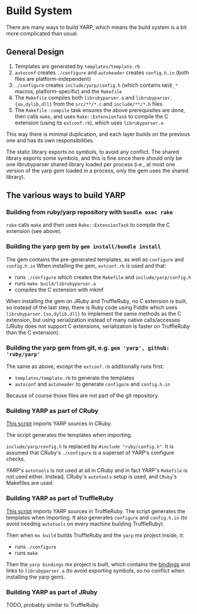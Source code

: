 # Build System

There are many ways to build YARP, which means the build system is a bit more complicated than usual.

## General Design

1. Templates are generated by `templates/template.rb`
2. `autoconf` creates `./configure` and `autoheader` creates `config.h.in` (both files are platform-independent)
3. `./configure` creates `include/yarp/config.h` (which contains `HAVE_*` macros, platform-specific) and the `Makefile`
4. The `Makefile` compiles both `librubyparser.a` and `librubyparser.{so,dylib,dll}` from the `src/**/*.c` and `include/**/*.h` files
5. The `Rakefile` `:compile` task ensures the above prerequisites are done, then calls `make`,
  and uses `Rake::ExtensionTask` to compile the C extension (using its `extconf.rb`), which uses `librubyparser.a`

This way there is minimal duplication, and each layer builds on the previous one and has its own responsibilities.

The static library exports no symbols, to avoid any conflict.
The shared library exports some symbols, and this is fine since there should only be one librubyparser shared library
loaded per process (i.e., at most one version of the yarp *gem* loaded in a process, only the gem uses the shared library).

## The various ways to build YARP

### Building from ruby/yarp repository with `bundle exec rake`

`rake` calls `make` and then uses `Rake::ExtensionTask` to compile the C extension (see above).

### Building the yarp gem by `gem install/bundle install`

The gem contains the pre-generated templates, as well as `configure` and `config.h.in`
When installing the gem, `extconf.rb` is used and that:
* runs `./configure` which creates the `Makefile` and `include/yarp/config.h`
* runs `make build/librubyparser.a`
* compiles the C extension with mkmf

When installing the gem on JRuby and TruffleRuby, no C extension is built, so instead of the last step,
there is Ruby code using Fiddle which uses `librubyparser.{so,dylib,dll}`
to implement the same methods as the C extension, but using serialization instead of many native calls/accesses
(JRuby does not support C extensions, serialization is faster on TruffleRuby than the C extension).

### Building the yarp gem from git, e.g. `gem 'yarp', github: 'ruby/yarp'`

The same as above, except the `extconf.rb` additionally runs first:
* `templates/template.rb` to generate the templates
* `autoconf` and `autoheader` to generate `configure` and `config.h.in`

Because of course those files are not part of the git repository.

### Building YARP as part of CRuby

[This script](https://github.com/ruby/ruby/blob/32e828bb4a6c65a392b2300f3bdf93008c7b6f25/tool/sync_default_gems.rb#L399-L426) imports YARP sources in CRuby.

The script generates the templates when importing.

`include/yarp/config.h` is replaced by `#include "ruby/config.h"`.
It is assumed that CRuby's `./configure` is a superset of YARP's configure checks.

YARP's `autotools` is not used at all in CRuby and in fact YARP's `Makefile` is not used either.
Instead, CRuby's `autotools` setup is used, and `CRuby`'s Makefiles are used.

### Building YARP as part of TruffleRuby

[This script](https://github.com/oracle/truffleruby/blob/master/tool/import-yarp.sh) imports YARP sources in TruffleRuby.
The script generates the templates when importing.
It also generates `configure` and `config.h.in` (to avoid needing `autotools` on every machine building TruffleRuby).

Then when `mx build` builds TruffleRuby and the `yarp` mx project inside, it:
* runs `./configure`
* runs `make`

Then the `yarp bindings` mx project is built, which contains the [bindings](https://github.com/oracle/truffleruby/blob/master/src/main/c/yarp_bindings/src/yarp_bindings.c)
and links to `librubyparser.a` (to avoid exporting symbols, so no conflict when installing the yarp gem).

### Building YARP as part of JRuby

TODO, probably similar to TruffleRuby.
